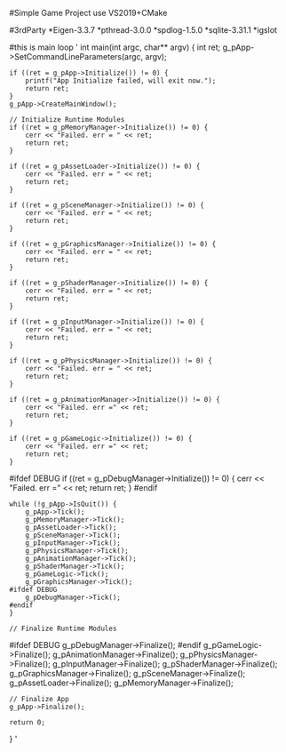 #Simple Game Project 
use VS2019+CMake

#3rdParty 
*Eigen-3.3.7 
*pthread-3.0.0 
*spdlog-1.5.0 
*sqlite-3.31.1
*igslot

#this is main loop
'
int main(int argc, char** argv) {
	int ret;
    g_pApp->SetCommandLineParameters(argc, argv);

	if ((ret = g_pApp->Initialize()) != 0) {
		printf("App Initialize failed, will exit now.");
		return ret;
	}
	g_pApp->CreateMainWindow();

	// Initialize Runtime Modules
	if ((ret = g_pMemoryManager->Initialize()) != 0) {
        cerr << "Failed. err = " << ret;
		return ret;
	}

	if ((ret = g_pAssetLoader->Initialize()) != 0) {
        cerr << "Failed. err = " << ret;
		return ret;
	}

	if ((ret = g_pSceneManager->Initialize()) != 0) {
        cerr << "Failed. err = " << ret;
		return ret;
	}

	if ((ret = g_pGraphicsManager->Initialize()) != 0) {
        cerr << "Failed. err = " << ret;
		return ret;
	}

	if ((ret = g_pShaderManager->Initialize()) != 0) {
        cerr << "Failed. err = " << ret;
		return ret;
	}

	if ((ret = g_pInputManager->Initialize()) != 0) {
        cerr << "Failed. err = " << ret;
		return ret;
	}

	if ((ret = g_pPhysicsManager->Initialize()) != 0) {
        cerr << "Failed. err = " << ret;
		return ret;
	}

    if ((ret = g_pAnimationManager->Initialize()) != 0) {
        cerr << "Failed. err =" << ret;
        return ret;
    }

    if ((ret = g_pGameLogic->Initialize()) != 0) {
        cerr << "Failed. err =" << ret;
        return ret;
    }

#ifdef DEBUG
    if ((ret = g_pDebugManager->Initialize()) != 0) {
        cerr << "Failed. err =" << ret;
        return ret;
    }
#endif

	while (!g_pApp->IsQuit()) {
		g_pApp->Tick();
		g_pMemoryManager->Tick();
		g_pAssetLoader->Tick();
		g_pSceneManager->Tick();
		g_pInputManager->Tick();
		g_pPhysicsManager->Tick();
		g_pAnimationManager->Tick();
		g_pShaderManager->Tick();
		g_pGameLogic->Tick();
		g_pGraphicsManager->Tick();
	#ifdef DEBUG
		g_pDebugManager->Tick();
	#endif
	}

	// Finalize Runtime Modules
#ifdef DEBUG
    g_pDebugManager->Finalize();
#endif
    g_pGameLogic->Finalize();
    g_pAnimationManager->Finalize();
    g_pPhysicsManager->Finalize();
    g_pInputManager->Finalize();
    g_pShaderManager->Finalize();
    g_pGraphicsManager->Finalize();
    g_pSceneManager->Finalize();
    g_pAssetLoader->Finalize();
    g_pMemoryManager->Finalize();

	// Finalize App
	g_pApp->Finalize();

	return 0;
}
'
